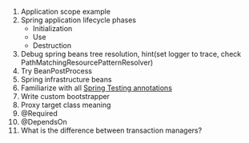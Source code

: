 1. Application scope example
2. Spring application lifecycle phases
    * Initialization 
    * Use
    * Destruction
3. Debug spring beans tree resolution, hint(set logger to trace, check PathMatchingResourcePatternResolver)
4. Try BeanPostProcess
5. Spring infrastructure beans
6. Familiarize with all [Spring Testing annotations](https://docs.spring.io/spring-framework/docs/current/reference/html/testing.html#integration-testing-annotations-spring)
7. Write custom bootstrapper
8. Proxy target class meaning
9. @Required
10. @DependsOn
11. What is the difference between transaction managers?

